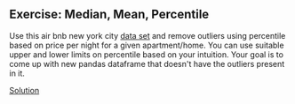 ## Exercise: Median, Mean, Percentile

Use this air bnb new york city [data set](https://www.kaggle.com/dgomonov/new-york-city-airbnb-open-data/data) and remove outliers using percentile based on price per night for a given apartment/home. You can use suitable upper and lower limits on percentile based on your intuition. Your goal is to come up with new pandas dataframe that doesn't have the outliers present in it.

[Solution](https://github.com/codebasics/math-for-machine-learning/blob/main/4_mean_percentile/Exercise/percentile_exercise_solution.ipynb)